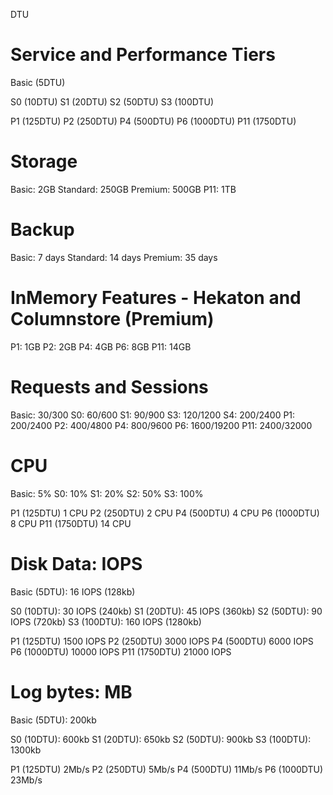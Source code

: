 DTU

# Service and Performance Tiers
Basic (5DTU)

S0 (10DTU)
S1 (20DTU)
S2 (50DTU)
S3 (100DTU)

P1 (125DTU)
P2 (250DTU)
P4 (500DTU)
P6 (1000DTU)
P11 (1750DTU)


# Storage
Basic: 2GB
Standard: 250GB
Premium: 500GB
P11: 1TB

# Backup
Basic: 7 days
Standard: 14 days
Premium: 35 days

# InMemory Features - Hekaton and Columnstore (Premium)
P1: 1GB
P2: 2GB
P4: 4GB
P6: 8GB
P11: 14GB

# Requests and Sessions
Basic: 30/300
S0: 60/600
S1: 90/900
S3: 120/1200
S4: 200/2400
P1: 200/2400
P2: 400/4800
P4: 800/9600
P6: 1600/19200
P11: 2400/32000

# CPU

Basic: 5%
S0: 10%
S1: 20%
S2: 50%
S3: 100%

P1 (125DTU) 1 CPU
P2 (250DTU) 2 CPU
P4 (500DTU) 4 CPU
P6 (1000DTU) 8 CPU
P11 (1750DTU) 14 CPU

# Disk Data: IOPS

Basic (5DTU): 16 IOPS (128kb)

S0 (10DTU): 30 IOPS (240kb)
S1 (20DTU): 45 IOPS (360kb)
S2 (50DTU): 90 IOPS (720kb)
S3 (100DTU): 160 IOPS (1280kb)

P1 (125DTU) 1500 IOPS
P2 (250DTU) 3000 IOPS
P4 (500DTU) 6000 IOPS
P6 (1000DTU) 10000 IOPS
P11 (1750DTU) 21000 IOPS

# Log bytes: MB

Basic (5DTU): 200kb

S0 (10DTU): 600kb
S1 (20DTU): 650kb
S2 (50DTU): 900kb
S3 (100DTU): 1300kb 

P1 (125DTU) 2Mb/s
P2 (250DTU) 5Mb/s
P4 (500DTU) 11Mb/s
P6 (1000DTU) 23Mb/s

